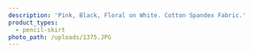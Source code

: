 ```yaml
---
description: 'Pink, Black, Floral on White. Cotton Spandex Fabric.'
product_types:
  - pencil-skirt
photo_path: /uploads/1375.JPG
---
```

